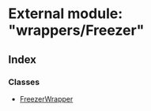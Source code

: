 # External module: "wrappers/Freezer"

## Index

### Classes

* [FreezerWrapper](../classes/_wrappers_freezer_.freezerwrapper.md)
